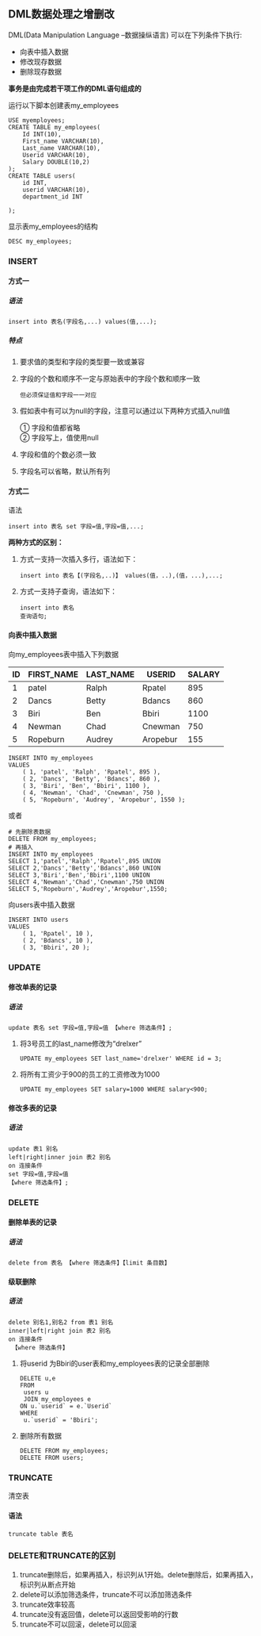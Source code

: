 ## DML数据处理之增删改

DML(Data Manipulation Language –数据操纵语言) 可以在下列条件下执行:

- 向表中插入数据
- 修改现存数据
- 删除现存数据

**事务是由完成若干项工作的DML语句组成的**

运行以下脚本创建表my_employees

``` mysql
USE myemployees;
CREATE TABLE my_employees(
	Id INT(10),
	First_name VARCHAR(10),
	Last_name VARCHAR(10),
	Userid VARCHAR(10),
	Salary DOUBLE(10,2)
);
CREATE TABLE users(
	id INT,
	userid VARCHAR(10),
	department_id INT

);
```

显示表my_employees的结构

```mysql
DESC my_employees;
```

### INSERT

#### 方式一

##### 语法

``` 
insert into 表名(字段名,...) values(值,...);
```

##### 特点

1. 要求值的类型和字段的类型要一致或兼容

2. 字段的个数和顺序不一定与原始表中的字段个数和顺序一致

   `但必须保证值和字段一一对应`

3. 假如表中有可以为null的字段，注意可以通过以下两种方式插入null值

   ① 字段和值都省略  
   ② 字段写上，值使用null

4. 字段和值的个数必须一致
5. 字段名可以省略，默认所有列

#### 方式二

语法

```
insert into 表名 set 字段=值,字段=值,...;
```

**两种方式的区别：**

1. 方式一支持一次插入多行，语法如下：

   ```
   insert into 表名【(字段名,..)】 values(值，..),(值，...),...;
   ```

   

2. 方式一支持子查询，语法如下：

   ```
   insert into 表名
   查询语句;
   ```

#### 向表中插入数据

向my_employees表中插入下列数据

| ID   | FIRST_NAME | LAST_NAME | USERID   | SALARY |
| ---- | ---------- | --------- | -------- | ------ |
| 1    | patel      | Ralph     | Rpatel   | 895    |
| 2    | Dancs      | Betty     | Bdancs   | 860    |
| 3    | Biri       | Ben       | Bbiri    | 1100   |
| 4    | Newman     | Chad      | Cnewman  | 750    |
| 5    | Ropeburn   | Audrey    | Aropebur | 155    |

``` mysql
INSERT INTO my_employees
VALUES
	( 1, 'patel', 'Ralph', 'Rpatel', 895 ),
	( 2, 'Dancs', 'Betty', 'Bdancs', 860 ),
	( 3, 'Biri', 'Ben', 'Bbiri', 1100 ),
	( 4, 'Newman', 'Chad', 'Cnewman', 750 ),
	( 5, 'Ropeburn', 'Audrey', 'Aropebur', 1550 );
```

或者

``` mysql
# 先删除表数据
DELETE FROM my_employees;
# 再插入
INSERT INTO my_employees
SELECT 1,'patel','Ralph','Rpatel',895 UNION
SELECT 2,'Dancs','Betty','Bdancs',860 UNION
SELECT 3,'Biri','Ben','Bbiri',1100 UNION
SELECT 4,'Newman','Chad','Cnewman',750 UNION
SELECT 5,'Ropeburn','Audrey','Aropebur',1550;
```

向users表中插入数据

``` mysql
INSERT INTO users
VALUES
	( 1, 'Rpatel', 10 ),
	( 2, 'Bdancs', 10 ),
	( 3, 'Bbiri', 20 );
```

### UPDATE

#### 修改单表的记录

##### 语法

```
update 表名 set 字段=值,字段=值 【where 筛选条件】;
```

1. 将3号员工的last_name修改为“drelxer”

   ``` mysql
   UPDATE my_employees SET last_name='drelxer' WHERE id = 3;
   ```

2. 将所有工资少于900的员工的工资修改为1000

   ``` mysql
   UPDATE my_employees SET salary=1000 WHERE salary<900;
   ```

#### 修改多表的记录

##### 语法

``` 
update 表1 别名 
left|right|inner join 表2 别名 
on 连接条件  
set 字段=值,字段=值 
【where 筛选条件】;
```

### DELETE

#### 删除单表的记录

##### 语法

```
delete from 表名 【where 筛选条件】【limit 条目数】
```

#### 级联删除

##### 语法

```
delete 别名1,别名2 from 表1 别名 
inner|left|right join 表2 别名 
on 连接条件
 【where 筛选条件】
```

1. 将userid 为Bbiri的user表和my_employees表的记录全部删除

   ``` mysql
   DELETE u,e 
   FROM
   	users u
   	JOIN my_employees e 
   ON u.`userid` = e.`Userid` 
   WHERE
   	u.`userid` = 'Bbiri';
   ```

   

2. 删除所有数据

   ```
   DELETE FROM my_employees;
   DELETE FROM users;
   ```

### TRUNCATE

清空表

#### 语法

```
truncate table 表名
```

### DELETE和TRUNCATE的区别

1. truncate删除后，如果再插入，标识列从1开始。delete删除后，如果再插入，标识列从断点开始
2. delete可以添加筛选条件，truncate不可以添加筛选条件
3. truncate效率较高
4. truncate没有返回值，delete可以返回受影响的行数
5. truncate不可以回滚，delete可以回滚